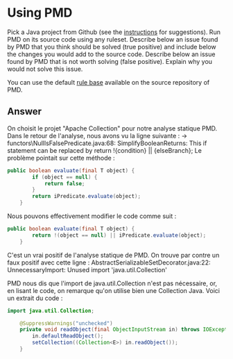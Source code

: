 # Using PMD

Pick a Java project from Github (see the [instructions](../sujet.md) for suggestions). Run PMD on its source code using any ruleset. Describe below an issue found by PMD that you think should be solved (true positive) and include below the changes you would add to the source code. Describe below an issue found by PMD that is not worth solving (false positive). Explain why you would not solve this issue.

You can use the default [rule base](https://github.com/pmd/pmd/blob/master/pmd-java/src/main/resources/rulesets/java/quickstart.xml) available on the source repository of PMD.

## Answer
On choisit le projet "Apache Collection" pour notre analyse statique PMD.
Dans le retour de l'analyse, nous avons vu la ligne suivante : 
->  functors\NullIsFalsePredicate.java:68:    SimplifyBooleanReturns:    This if statement can be replaced by return !{condition} || {elseBranch};
Le problème pointait sur cette méthode : 
```java
public boolean evaluate(final T object) {
        if (object == null) {
            return false;
        }
        return iPredicate.evaluate(object);
    }
```
Nous pouvons effectivement modifier le code comme suit : 
```java
public boolean evaluate(final T object) {
        return !(object == null) || iPredicate.evaluate(object);
    }
```
C'est un vrai positif de l'analyse statique de PMD. 
On trouve par contre un faux positif avec cette ligne :
AbstractSerializableSetDecorator.java:22:	UnnecessaryImport:	Unused import 'java.util.Collection'

PMD nous dis que l'import de java.util.Collection n'est pas nécessaire, or, en lisant le code, on remarque qu'on utilise bien une Collection Java.
Voici un extrait du code :
```java
import java.util.Collection;

    @SuppressWarnings("unchecked")
    private void readObject(final ObjectInputStream in) throws IOException, ClassNotFoundException {
        in.defaultReadObject();
        setCollection((Collection<E>) in.readObject());
    }
```

